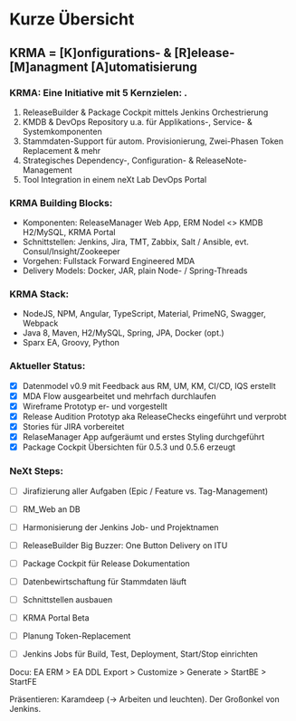 # Kurze Übersicht



## KRMA = [K]onfigurations- & [R]elease-[M]anagment [A]utomatisierung

### KRMA: Eine Initiative mit 5 Kernzielen: .
 1. ReleaseBuilder & Package Cockpit mittels Jenkins Orchestrierung
 2. KMDB & DevOps Repository u.a. für Applikations-, Service- & Systemkomponenten
 3. Stammdaten-Support für autom. Provisionierung, Zwei-Phasen Token Replacement & mehr
 4. Strategisches Dependency-, Configuration- & ReleaseNote-Management
 5. Tool Integration in einem neXt Lab DevOps Portal

### KRMA Building Blocks:
  - Komponenten: ReleaseManager Web App, ERM Nodel <> KMDB H2/MySQL, KRMA Portal
  - Schnittstellen: Jenkins, Jira, TMT, Zabbix, Salt / Ansible, evt. Consul/Insight/Zookeeper
  - Vorgehen: Fullstack Forward Engineered MDA
  - Delivery Models: Docker, JAR, plain Node- / Spring-Threads

### KRMA Stack:
  - NodeJS, NPM, Angular, TypeScript, Material, PrimeNG, Swagger, Webpack
  - Java 8, Maven, H2/MySQL, Spring, JPA, Docker (opt.)
  - Sparx EA, Groovy, Python

### Aktueller Status:
  - [x] Datenmodel v0.9 mit Feedback aus RM, UM, KM, CI/CD, IQS erstellt
  - [x] MDA Flow ausgearbeitet und mehrfach durchlaufen
  - [x] Wireframe Prototyp er- und vorgestellt
  - [x] Release Audition Prototyp aka ReleaseChecks eingeführt und verprobt
  - [x] Stories für JIRA vorbereitet 
  - [x] RelaseManager App aufgeräumt und erstes Styling durchgeführt
  - [x] Package Cockpit Übersichten für 0.5.3 und 0.5.6 erzeugt

### NeXt Steps:
  - [ ] Jirafizierung aller Aufgaben (Epic / Feature vs. Tag-Management)
  - [ ] RM_Web an DB
  - [ ] Harmonisierung der Jenkins Job- und Projektnamen
  - [ ] ReleaseBuilder Big Buzzer: One Button Delivery on ITU
  - [ ] Package Cockpit für Release Dokumentation
  - [ ] Datenbewirtschaftung für Stammdaten läuft
  - [ ] Schnittstellen ausbauen
  - [ ] KRMA Portal Beta
  - [ ] Planung Token-Replacement
  - [ ] Jenkins Jobs für Build, Test, Deployment, Start/Stop einrichten
  
  
Docu: EA ERM > EA DDL Export > Customize > Generate > StartBE > StartFE

Präsentieren:
Karamdeep (-> Arbeiten und leuchten). Der Großonkel von Jenkins.
 
